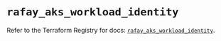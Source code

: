 # `rafay_aks_workload_identity`

Refer to the Terraform Registry for docs: [`rafay_aks_workload_identity`](https://registry.terraform.io/providers/rafaysystems/rafay/1.1.52/docs/resources/aks_workload_identity).
